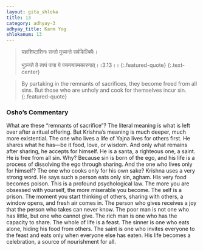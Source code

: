 ```yaml
---
layout: gita_shloka
title: 13
category: adhyay-3
adhyay_title: Karm Yog
shlokanum: 13
---
```


> यज्ञशिष्टाशिनः सन्तो मुच्यन्ते सर्वकिल्बिषैः।<br><br>भुञ्जते ते त्वघं पापा ये पचन्त्यात्मकारणात्।।3.13।।
{:.featured-quote}
{:.text-center}

> By partaking in the remnants of sacrifices, they become freed from all sins. But those who are unholy and cook for themselves incur sin.
{:.featured-quote}

### Osho’s Commentary
What are these “remnants of sacrifice”? The literal meaning is what is left over after a ritual offering. But Krishna’s meaning is much deeper, much more existential.
The one who lives a life of Yajna lives for others first. He shares what he has—be it food, love, or wisdom. And only what remains after sharing, he accepts for himself. He is a santa, a righteous one, a saint. He is free from all sin. Why? Because sin is born of the ego, and his life is a process of dissolving the ego through sharing.
And the one who lives only for himself? The one who cooks only for his own sake? Krishna uses a very strong word. He says such a person eats only sin, agham. His very food becomes poison.
This is a profound psychological law. The more you are obsessed with yourself, the more miserable you become. The self is a prison. The moment you start thinking of others, sharing with others, a window opens, and fresh air comes in. The person who gives receives a joy that the person who takes can never know.
The poor man is not one who has little, but one who cannot give. The rich man is one who has the capacity to share. The whole of life is a feast. The sinner is one who eats alone, hiding his food from others. The saint is one who invites everyone to the feast and eats only when everyone else has eaten. His life becomes a celebration, a source of nourishment for all.

